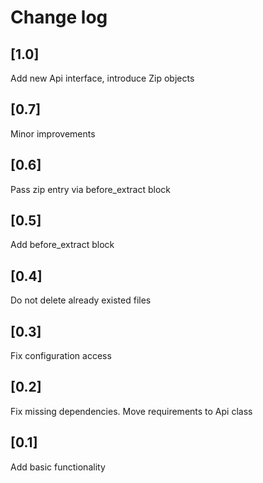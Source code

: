 # Change log

## [1.0]
Add new Api interface, introduce Zip objects

## [0.7]
Minor improvements

## [0.6]
Pass zip entry via before_extract block

## [0.5]
Add before_extract block

## [0.4]
Do not delete already existed files

## [0.3]
Fix configuration access

## [0.2]
Fix missing dependencies. Move requirements to Api class

## [0.1]
Add basic functionality
